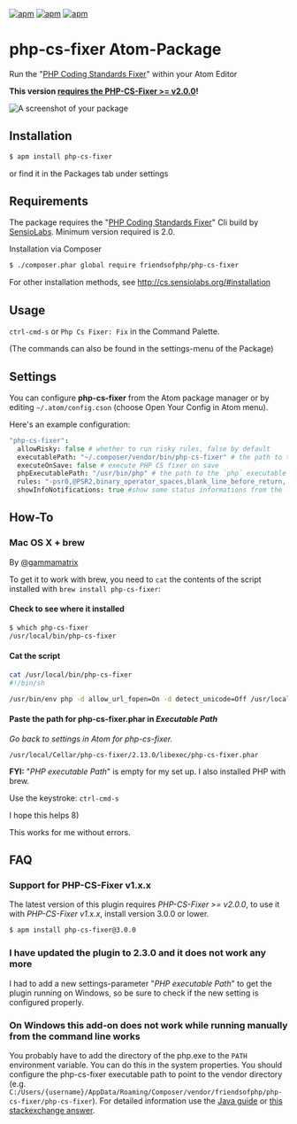 [![apm](https://img.shields.io/apm/v/php-cs-fixer.svg?maxAge=2592000)]() [![apm](https://img.shields.io/apm/l/php-cs-fixer.svg?maxAge=2592000)]() [![apm](https://img.shields.io/apm/dm/php-cs-fixer.svg?maxAge=2592000)]()

# php-cs-fixer Atom-Package

Run the "[PHP Coding Standards Fixer](http://cs.sensiolabs.org)" within your Atom Editor

**This version [requires the PHP-CS-Fixer >= v2.0.0](#faq)!**

![A screenshot of your package](https://raw.github.com/pfefferle/atom-php-cs-fixer/master/php-cs-fixer.gif)

## Installation

```bash
$ apm install php-cs-fixer
```

or find it in the Packages tab under settings

## Requirements

The package requires the "[PHP Coding Standards Fixer](http://cs.sensiolabs.org)" Cli build by [SensioLabs](http://sensiolabs.com). Minimum version required is 2.0.

Installation via Composer

```bash
$ ./composer.phar global require friendsofphp/php-cs-fixer
```

For other installation methods, see <http://cs.sensiolabs.org/#installation>

## Usage

`ctrl-cmd-s` or `Php Cs Fixer: Fix` in the Command Palette.

(The commands can also be found in the settings-menu of the Package)

## Settings

You can configure **php-cs-fixer** from the Atom package manager or by editing `~/.atom/config.cson` (choose Open Your Config in Atom menu).

Here's an example configuration:

```cson
"php-cs-fixer":
  allowRisky: false # whether to run risky rules, false by default
  executablePath: "~/.composer/vendor/bin/php-cs-fixer" # the path to the `php-cs-fixer` executable
  executeOnSave: false # execute PHP CS fixer on save
  phpExecutablePath: "/usr/bin/php" # the path to the `php` executable
  rules: "-psr0,@PSR2,binary_operator_spaces,blank_line_before_return,..." # or null
  showInfoNotifications: true #show some status informations from the last "fix"
```

## How-To

### Mac OS X + brew

By [@gammamatrix](https://github.com/gammamatrix)

To get it to work with brew, you need to `cat` the contents of the script installed with `brew install php-cs-fixer`:

#### Check to see where it installed

```bash
$ which php-cs-fixer
/usr/local/bin/php-cs-fixer
```

#### Cat the script

```bash
cat /usr/local/bin/php-cs-fixer
#!/bin/sh

/usr/bin/env php -d allow_url_fopen=On -d detect_unicode=Off /usr/local/Cellar/php-cs-fixer/2.13.0/libexec/php-cs-fixer.phar $*
```

#### Paste the path for php-cs-fixer.phar in *Executable Path*

*Go back to settings in Atom for php-cs-fixer.*

`/usr/local/Cellar/php-cs-fixer/2.13.0/libexec/php-cs-fixer.phar`

**FYI:** "*PHP executable Path*" is empty for my set up. I also installed PHP with brew.

Use the keystroke: `ctrl-cmd-s`

I hope this helps 8)

This works for me without errors.

## FAQ

### Support for PHP-CS-Fixer v1.x.x

The latest version of this plugin requires *PHP-CS-Fixer >= v2.0.0*, to use it with *PHP-CS-Fixer v1.x.x*, install version 3.0.0 or lower.

```bash
$ apm install php-cs-fixer@3.0.0
```

### I have updated the plugin to 2.3.0 and it does not work any more

I had to add a new settings-parameter "*PHP executable Path*" to get the plugin running on Windows, so be sure to check if the new setting is configured properly.

### On Windows this add-on does not work while running manually from the command line works

You probably have to add the directory of the php.exe to the ```PATH``` environment variable. You can do this in the system properties. You should configure the php-cs-fixer executable path to point to the vendor directory (e.g. ```C:/Users/{username}/AppData/Roaming/Composer/vendor/friendsofphp/php-cs-fixer/php-cs-fixer```). For detailed information use the [Java guide](https://www.java.com/en/download/help/path.xml) or [this stackexchange answer](https://superuser.com/questions/284342/what-are-path-and-other-environment-variables-and-how-can-i-set-or-use-them).
